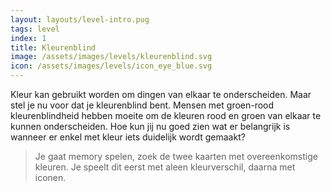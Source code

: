 ```yaml
---
layout: layouts/level-intro.pug
tags: level
index: 1
title: Kleurenblind
image: /assets/images/levels/kleurenblind.svg
icon: /assets/images/levels/icon_eye_blue.svg
---
```


Kleur kan gebruikt worden om dingen van elkaar te onderscheiden. Maar stel je nu voor dat je kleurenblind bent. Mensen met groen-rood kleurenblindheid hebben moeite om de kleuren rood en groen van elkaar te kunnen onderscheiden. Hoe kun jij nu goed zien wat er belangrijk is wanneer er enkel met kleur iets duidelijk wordt gemaakt?


> Je gaat memory spelen, zoek de twee kaarten met overeenkomstige kleuren. Je speelt dit eerst met aleen kleurverschil, daarna met iconen.